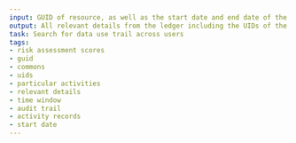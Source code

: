 ```yaml
---
input: GUID of resource, as well as the start date and end date of the time window of interest and elevated permissions to Commons
output: All relevant details from the ledger including the UIDs of the users who performed each activity and any updating entries to the activity records in the audit trail that contain risk assessment scores for particular activities
task: Search for data use trail across users
tags:
- risk assessment scores
- guid
- commons
- uids
- particular activities
- relevant details
- time window
- audit trail
- activity records
- start date
---
```

